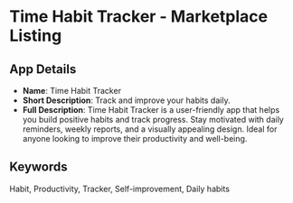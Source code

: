 # Time Habit Tracker - Marketplace Listing

## App Details
- **Name**: Time Habit Tracker
- **Short Description**: Track and improve your habits daily.
- **Full Description**:
  Time Habit Tracker is a user-friendly app that helps you build positive habits and track progress. Stay motivated with daily reminders, weekly reports, and a visually appealing design. Ideal for anyone looking to improve their productivity and well-being.

## Keywords
Habit, Productivity, Tracker, Self-improvement, Daily habits


